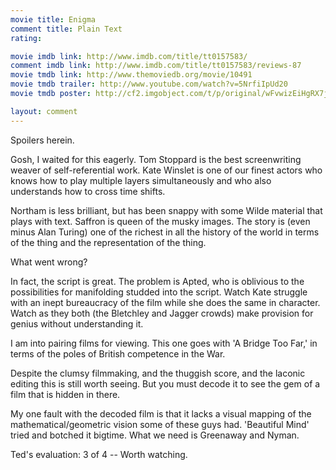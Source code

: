 ```yaml
---
movie title: Enigma
comment title: Plain Text
rating: 

movie imdb link: http://www.imdb.com/title/tt0157583/
comment imdb link: http://www.imdb.com/title/tt0157583/reviews-87
movie tmdb link: http://www.themoviedb.org/movie/10491
movie tmdb trailer: http://www.youtube.com/watch?v=5NrfiIpUd20
movie tmdb poster: http://cf2.imgobject.com/t/p/original/wFvwizEiHgRX7jL0tzm2sapeZEP.jpg

layout: comment
---
```


Spoilers herein.

Gosh, I waited for this eagerly. Tom Stoppard is the best screenwriting weaver of self-referential work. Kate Winslet is one of our finest actors who knows how to play multiple layers simultaneously and who also understands how to cross time shifts.

Northam is less brilliant, but has been snappy with some Wilde material that plays with text. Saffron is queen of the musky images. The story is (even minus Alan Turing) one of the richest in all the history of the world in terms of the thing and the representation of the thing.

What went wrong?

In fact, the script is great. The problem is Apted, who is oblivious to the possibilities for manifolding studded into the script. Watch Kate struggle with an inept bureaucracy of the film while she does the same in character. Watch as they both (the Bletchley and Jagger crowds) make provision for genius without understanding it.

I am into pairing films for viewing. This one goes with 'A Bridge Too Far,' in terms of the poles of British competence in the War.

Despite the clumsy filmmaking, and the thuggish score, and the laconic editing this is still worth seeing. But you must decode it to see the gem of a film that is hidden in there.

My one fault with the decoded film is that it lacks a visual mapping of the mathematical/geometric vision some of these guys had. 'Beautiful Mind' tried and botched it bigtime. What we need is Greenaway and Nyman.

Ted's evaluation: 3 of 4 -- Worth watching.